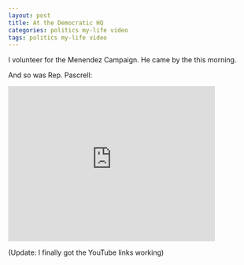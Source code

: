 ```yaml
---
layout: post
title: At the Democratic HQ
categories: politics my-life video
tags: politics my-life video
---
```

I volunteer for the Menendez Campaign.  He came by the this morning.

And so was Rep. Pascrell:

<iframe width="420" height="315" src="http://www.youtube.com/embed/STAyEkLKYTo" frameborder="0" allowfullscreen="true">    </iframe> 

(Update: I finally got the YouTube links working)